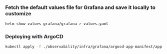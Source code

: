 ### Fetch the default values file for Grafana and save it locally to customize
```sh
helm show values grafana/grafana > values.yaml
```

### Deploying with ArgoCD
```sh
kubectl apply -f ./observability/infra/grafana/argocd-app-manifest/app.yaml
```
